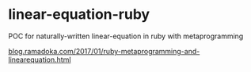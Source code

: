 # linear-equation-ruby
POC for naturally-written linear-equation in ruby with metaprogramming

[blog.ramadoka.com/2017/01/ruby-metaprogramming-and-linearequation.html](http://blog.ramadoka.com/2017/01/ruby-metaprogramming-and-linearequation.html)

